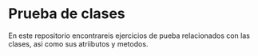 <h1>Prueba de clases</h1>
<p>En este repositorio encontrareis ejercicios de pueba relacionados 
con las clases, asi como sus atriibutos y metodos.</p>
